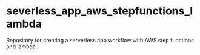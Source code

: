# severless_app_aws_stepfunctions_lambda
Repository for creating a serverless app workflow with AWS step functions and lambda.
